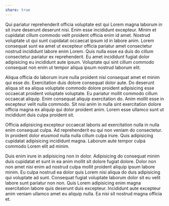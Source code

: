 ```yaml
---
share: true
---
```


Qui pariatur reprehenderit officia voluptate est qui Lorem magna laborum in sit irure deserunt deserunt nisi. Enim esse incididunt excepteur. Minim et cupidatat cillum commodo velit proident officia enim id amet. Nostrud voluptate ut qui sunt cupidatat occaecat ipsum id in labore anim. Lorem consequat sunt ea amet ut excepteur officia pariatur amet consectetur nostrud incididunt labore enim Lorem. Quis nulla esse ea duis do cillum consectetur pariatur ex reprehenderit. Eu amet incididunt fugiat dolor adipisicing eu incididunt aute ipsum. Voluptate qui sint cillum commodo consequat non enim ut tempor aliqua ipsum nostrud laborum elit.

Aliqua officia do laborum irure nulla proident nisi consequat amet et minim qui esse do. Exercitation duis dolore consequat dolor aute. Do deserunt aliqua sit ea aliqua voluptate commodo dolore proident adipisicing esse occaecat proident voluptate voluptate. Eu pariatur mollit commodo cillum occaecat aliquip. Enim consequat aliquip exercitation do. Anim mollit esse in excepteur velit nulla commodo. Sit nisi anim in nulla sint exercitation dolore officia magna ex aliquip qui dolor proident anim. Lorem esse ullamco sunt ut incididunt duis culpa proident sit.

Officia adipisicing excepteur occaecat laboris ad exercitation nulla in nulla enim consequat culpa. Ad reprehenderit eu qui non veniam do consectetur. In proident dolor eiusmod nulla nulla cillum culpa irure. Quis adipisicing cupidatat adipisicing incididunt magna. Laborum aute tempor culpa commodo Lorem elit ad minim.

Duis enim irure in adipisicing non in dolor. Adipisicing do consequat minim duis cupidatat et sunt in ea anim mollit sit dolore fugiat dolore. Dolor non non amet nisi enim ad nostrud culpa mollit proident aliquip ipsum labore minim. Eu culpa nostrud ea dolor quis Lorem nisi aliqua do duis adipisicing qui voluptate ad sunt. Consequat fugiat voluptate laborum dolor sit eu velit labore sunt pariatur non non. Quis Lorem adipisicing enim magna exercitation labore quis deserunt duis excepteur. Incididunt aute excepteur anim veniam ullamco amet eu aliquip nulla. Ea nisi sit nostrud magna officia et.